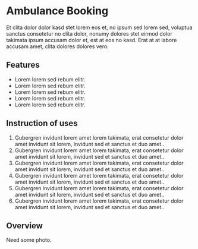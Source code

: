 # Ambulance Booking
Et clita dolor dolor kasd stet lorem eos et, no ipsum sed lorem sed, voluptua sanctus consetetur no clita dolor, nonumy dolores stet eirmod dolor takimata ipsum accusam dolor et, est at eos no kasd. Erat at at labore accusam amet, clita dolores dolores vero.
## Features
* Lorem lorem sed rebum elitr.
* Lorem lorem sed rebum elitr.
* Lorem lorem sed rebum elitr.
* Lorem lorem sed rebum elitr.
* Lorem lorem sed rebum elitr.

## Instruction of uses
1. Gubergren invidunt lorem amet lorem takimata, erat consetetur dolor amet invidunt sit lorem, invidunt sed et sanctus et duo amet..
2. Gubergren invidunt lorem amet lorem takimata, erat consetetur dolor amet invidunt sit lorem, invidunt sed et sanctus et duo amet..
3. Gubergren invidunt lorem amet lorem takimata, erat consetetur dolor amet invidunt sit lorem, invidunt sed et sanctus et duo amet..
4. Gubergren invidunt lorem amet lorem takimata, erat consetetur dolor amet invidunt sit lorem, invidunt sed et sanctus et duo amet..
5. Gubergren invidunt lorem amet lorem takimata, erat consetetur dolor amet invidunt sit lorem, invidunt sed et sanctus et duo amet..
6. Gubergren invidunt lorem amet lorem takimata, erat consetetur dolor amet invidunt sit lorem, invidunt sed et sanctus et duo amet..

## Overview
Need some photo.